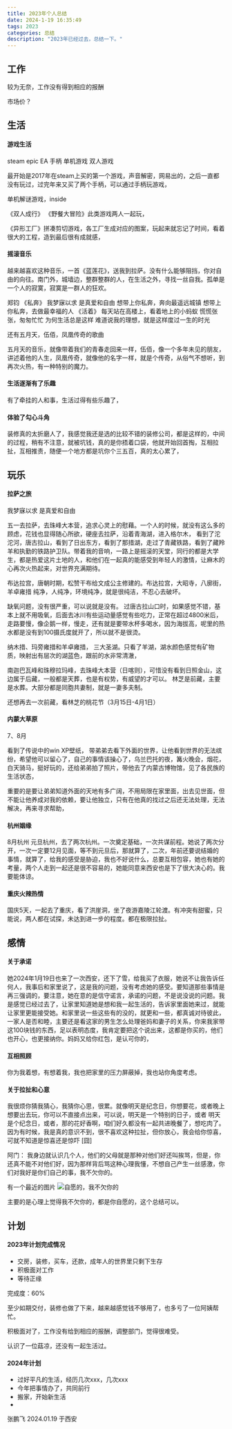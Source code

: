 ```yaml
---
title: 2023年个人总结
date: 2024-1-19 16:35:49
tags: 2023
categories: 总结
description: "2023年已经过去，总结一下。"
---
```



## 工作

较为无奈，工作没有得到相应的报酬

市场价？


## 生活

#### 游戏生活

steam epic EA  手柄 单机游戏 双人游戏 

最开始是2017年在steam上买的第一个游戏，声音解密，网易出的，之后一直都没有玩过，过完年来又买了两个手柄，可以通过手柄玩游戏，

单机解谜游戏，inside

《双人成行》 《野餐大冒险》此类游戏两人一起玩，

《异形工厂》拼凑剪切游戏，各工厂生成对应的图案，玩起来就忘记了时间，看着很大的工程，造到最后很有成就感，


#### 摇滚音乐

越来越喜欢这种音乐，一首《蓝莲花》，送我到拉萨。没有什么能够阻挡，你对自由的向往。南门外，城墙边，整群整群的人，在生活之外，寻找一丝自我。孤单是一个人的寂寞，寂寞是一群人的狂欢。

郑钧 《私奔》 我梦寐以求 是真爱和自由 想带上你私奔，奔向最遥远城镇 想带上你私奔，去做最幸福的人
《活着》 每天站在高楼上，看着地上的小蚂蚁 慌慌张张，匆匆忙忙 为何生活总是这样 难道说我的理想，就是这样度过一生的时光


还有五月天，伍佰，凤凰传奇的歌曲

五月天的音乐，就像带着我们的青春走回来一样，伍佰，像一个多年未见的朋友，讲述着他的人生，凤凰传奇，就像他的名字一样，就是个传奇，从俗气不想听，到再次火热，有一种特别的魔力。


#### 生活逐渐有了乐趣

有了牵挂的人和事，生活过得有些乐趣了，

#### 体验了勾心斗角

装修真的太折磨人了，我感觉我还是选的比较不错的装修公司，都是这样的，中间的过程，稍有不注意，就被坑钱，真的是你捂着口袋，他就开始回首掏，互相拉扯，互相推责，随便一个地方都是坑你个三五百，真的太心累了，


## 玩乐

#### 拉萨之旅

我梦寐以求 是真爱和自由

五一去拉萨，去珠峰大本营，追求心灵上的慰藉。一个人的时候，就没有这么多的顾虑，花钱也显得随心所欲，硬座去拉萨，沿着青海湖，进入格尔木， 看到了沱沱河，唐古拉山，看到了日出东方，看到了那措湖，走过了青藏铁路，看到了藏羚羊和执勤的铁路护卫队。带着我的音响，一路上是摇滚的天堂，同行的都是大学生，都是热爱这片土地的人，和他们在一起真的能感受到年轻人的激情，让麻木的心再次火热起来，对世界充满期待。

布达拉宫，唐朝时期，松赞干布给文成公主修建的。布达拉宫，大昭寺，八廓街，羊卓雍措 纯净，人纯净，环境纯净，就是很纯洁，不忍心去破坏。

缺氧问题，没有很严重，可以说就是没有。 过唐古拉山口时，如果感觉不错，基本上就不用吸氧，后面去冰川有些运动量感觉有些吃力，正常在超过4800米后，走路要慢，像企鹅一样，慢走，还有就是要带水杯多喝水，因为海拔高，呢里的热水都是没有到100摄氏度就开了，所以就不是很烫。


纳木措、玛旁雍措和羊卓雍措， 三大圣湖。只看了羊湖，湖水颜色感觉有矿物质，映射出有层次的湖蓝色，跟前的水非常清澈，

南迦巴瓦峰和珠穆拉玛峰，去珠峰大本营（日喀则），可惜没有看到日照金山，这边属于后藏，一般都是天葬，也是有权势，有威望的才可以。 林芝是前藏，主要是水葬。大部分都是同胞共妻制，就是一妻多夫制。

还想再去一次前藏，看林芝的桃花节（3月15日-4月1日）


#### 内蒙大草原

7、8月

看到了传说中的win XP壁纸， 带弟弟去看下外面的世界，让他看到世界的无法缤纷，希望他可以留心了，自己的事情该操心了，乌兰巴托的夜，篝火晚会，烟花，白天骑马，挺好玩的，还给弟弟拍了照片，带他去了内蒙古博物馆，见了各民族的生活状态，

重要的是要让弟弟知道外面的天地有多广阔，不用局限在家里面，出去见世面，但不能让他养成对我的依赖，要让他独立，只有在他真的找过之后还无法处理，无法解决，再来寻求帮助，

#### 杭州姻缘

8月杭州 元旦杭州，去了两次杭州。一次奠定基础，一次共谋前程。她说了两次分开，一次一定要12月见面，等不到元旦后，那就算了，二次，年前还要说结婚的事情，就算了，给我的感受是胁迫，我也不好说什么，总要互相包容，她也有她的考量，两个人走到一起还是很不容易的，她能同意来西安也是下了很大决心的。我要能体谅。


#### 重庆火辣热情

国庆5天，一起去了重庆，看了洪崖洞，坐了夜游嘉陵江轮渡。有冲突有甜蜜，只能说，两人都在试探，未达到进一步的程度。都在极限拉扯。

## 感情

#### 关于承诺

她2024年1月19日也来了一次西安，还下了雪，给我买了衣服，她说不让我告诉任何人，我事后和家里说了，这是我的问题，没有考虑她的感受。要知道那些事情是再三强调的，要注意，她在意的是信守诺言，承诺的问题，不是说没说的问题。我是感觉已经过去了，让家里知道她是想和我一起生活的，告诉家里面她来过，就能让家里更能接受她。和家里说一些这些有的没的，就更和一些，都真诚对待彼此，一家人是否和睦，主要还是看这家的男生怎么处理爸妈和妻子的关系，你来我家带这100块钱的东西，足以表明态度，我肯定要把这个说出来，这都是你买的，他们也开心，也更接纳你。妈妈又给你红包，是认可你的，

#### 互相照顾

你为我着想，有想着我，我也把家里的压力屏蔽掉，我也站你角度考虑。

####  关于拉扯和心意

我很烦你猜我猜心，我猜你心思，很累。就像明天是纪念日，你想要花，或者晚上想要出去玩，你可以不直接点出来，可以说，明天是一个特别的日子，或者 明天是个纪念日，或者，那的花好香啊，咱们好久都没有一起共进晚餐了，想吃肉了。因为有时候，我是真的意识不到，很不喜欢这种拉扯，但你放心，我会给你惊喜，可就不知道是惊喜还是惊吓 [囧]


阿门： 我身边就认识几个人，他们的父母就是那种对他们好还叫挨骂，但是，你还真不能不对他们好，因为那样背后骂这种心理我懂，不想自己产生一丝感激，你们对我好是你们自己的事，我不欠你的。

有一个最近的图片 ![自愿的，我不欠你的](2023年个人总结/webwxgetmsgimg.jpg)

主要的是心理上觉得我不欠你的，都是你自愿的，这个总结可以。


## 计划

#### 2023年计划完成情况

- 交房，装修，买车，还款，成年人的世界里只剩下生存
- 积极面对工作
- 等待正缘

完成度：60%

至少如期交付，装修也做了下来，越来越感觉钱不够用了，也多亏了一位阿姨帮忙。

积极面对了，工作没有给到相应的报酬，调整部门，觉得很难受。

认识了一位菇凉，还没有一起生活过。


#### 2024年计划

- 过好平凡的生活，经历几次xxx，几次xxx
- 今年把事情办了，共同前行
- 搬家，开始新生活
- 




张鹏飞
2024.01.19 于西安  
